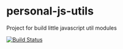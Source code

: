 # personal-js-utils
Project for build little javascript util modules

[![Build Status](https://travis-ci.org/jfcorreas/personal-js-utils.svg?branch=master)](https://travis-ci.org/jfcorreas/personal-js-utils)

